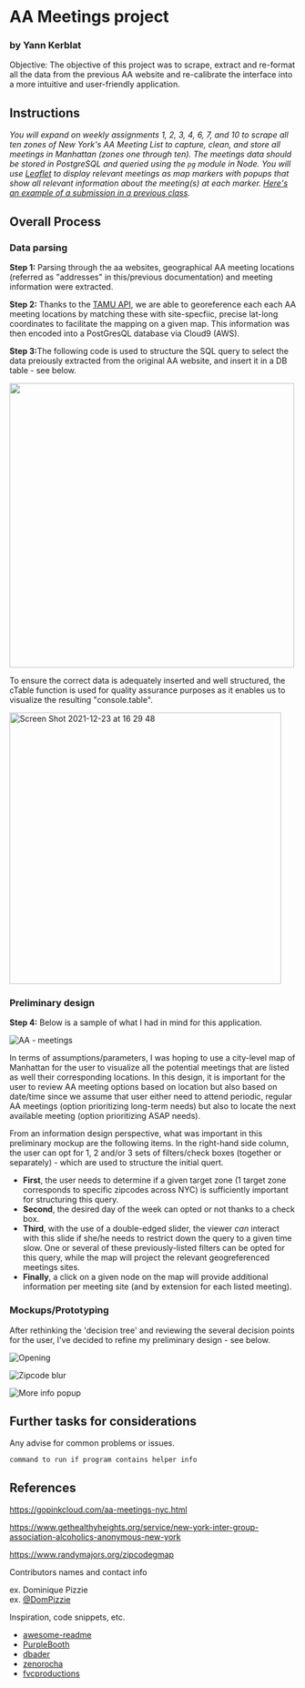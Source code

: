 # AA Meetings project
### by Yann Kerblat

Objective:  The objective of this project was to scrape, extract and re-format all the data from the previous AA website and re-calibrate the interface into a more intuitive and user-friendly application.

## Instructions

<em> You will expand on weekly assignments 1, 2, 3, 4, 6, 7, and 10 to scrape all ten zones of New York's AA Meeting List to capture, clean, and store all meetings in Manhattan (zones one through ten). The meetings data should be stored in PostgreSQL and queried using the `pg` module in Node. You will use [Leaflet](https://leafletjs.com/examples/quick-start/) to display relevant meetings as map markers with popups that show all relevant information about the meeting(s) at each marker. [Here's an example of a submission in a previous class](http://www.jaimetanner.com/main/18ukyau9e5ai0f9dfklrsuum4ld4rz). </em>

## Overall Process

### Data parsing

<strong> Step 1:</strong> Parsing through the aa websites, geographical AA meeting locations (referred as "addresses" in this/previous documentation) and meeting information were extracted. 

<strong> Step 2:</strong> Thanks to the [TAMU API](https://geoservices.tamu.edu/Services/Geocode/WebService/), we are able to georeference each each AA meeting locations by matching these with site-specfiic, precise lat-long coordinates to facilitate the mapping on a given map. This information was then encoded into a PostGresQL database via Cloud9 (AWS).

<strong> Step 3:</strong>The following code is used to structure the SQL query to select the data preiously extracted from the original AA website, and insert it in a DB table - see below.

<img src="https://user-images.githubusercontent.com/82052220/147167267-d706acfd-d932-4bf5-8301-05aa344db75f.png" width="500" height="auto">

To ensure the correct data is adequately inserted and well structured, the cTable function is used for quality assurance purposes as it enables us to visualize the resulting "console.table".

<img width="477" alt="Screen Shot 2021-12-23 at 16 29 48" src="https://user-images.githubusercontent.com/82052220/147310621-1518042d-7e37-49e1-9cea-ec62102eff70.png">


### Preliminary design

<strong> Step 4:</strong> Below is a sample of what I had in mind for this application. 

![AA - meetings](https://user-images.githubusercontent.com/82052220/147291103-ffc1751d-8af3-4d67-af44-ee9d612617fa.png)

In terms of assumptions/parameters, I was hoping to use a city-level map of Manhattan for the user to visualize all the potential meetings that are listed as well their corresponding locations. In this design, it is important for the user to review AA meeting options based on location but also based on date/time since we assume that user either need to attend periodic, regular AA meetings (option prioritizing long-term needs) but also to locate the next available meeting (option prioritizing ASAP needs). 

From an information design perspective, what was important in this preliminary mockup are the following items. In the right-hand side column, the user can opt for 1, 2 and/or 3 sets of filters/check boxes (together or separately) - which are used to structure the initial quert. 
* **First**, the user needs to determine if a given target zone (1 target zone corresponds to specific zipcodes across NYC) is sufficiently important for structuring this query. 
* **Second**, the desired day of the week can opted or not thanks to a check box. 
* **Third**, with the use of a double-edged slider, the viewer _can_ interact with this slide if she/he needs to restrict down the query to a given time slow. One or several of these previously-listed filters can be opted for this query, while the map will project the relevant geogreferenced meetings sites. 
*  **Finally**, a click on a given node on the map will provide additional information per meeting site (and by extension for each listed meeting).
                    
### Mockups/Prototyping

After rethinking the 'decision tree' and reviewing the several decision points for the user, I've decided to refine my preliminary design - see below.

![Opening](https://user-images.githubusercontent.com/82052220/147291048-56d3b3c4-4e7f-44e1-bd2c-bf1fa78d3dee.png)

![Zipcode blur](https://user-images.githubusercontent.com/82052220/147291056-05cda89d-1cc3-4942-9558-047bcde9e6e9.png)

![More info popup](https://user-images.githubusercontent.com/82052220/147291060-b3e8a03e-061e-4c47-9d10-4e22df4cc5c5.png)


## Further tasks for considerations 

Any advise for common problems or issues.
```
command to run if program contains helper info
```

## References

https://gopinkcloud.com/aa-meetings-nyc.html

https://www.gethealthyheights.org/service/new-york-inter-group-association-alcoholics-anonymous-new-york

https://www.randymajors.org/zipcodegmap

Contributors names and contact info

ex. Dominique Pizzie  
ex. [@DomPizzie](https://twitter.com/dompizzie)

Inspiration, code snippets, etc.
* [awesome-readme](https://github.com/matiassingers/awesome-readme)
* [PurpleBooth](https://gist.github.com/PurpleBooth/109311bb0361f32d87a2)
* [dbader](https://github.com/dbader/readme-template)
* [zenorocha](https://gist.github.com/zenorocha/4526327)
* [fvcproductions](https://gist.github.com/fvcproductions/1bfc2d4aecb01a834b46)


